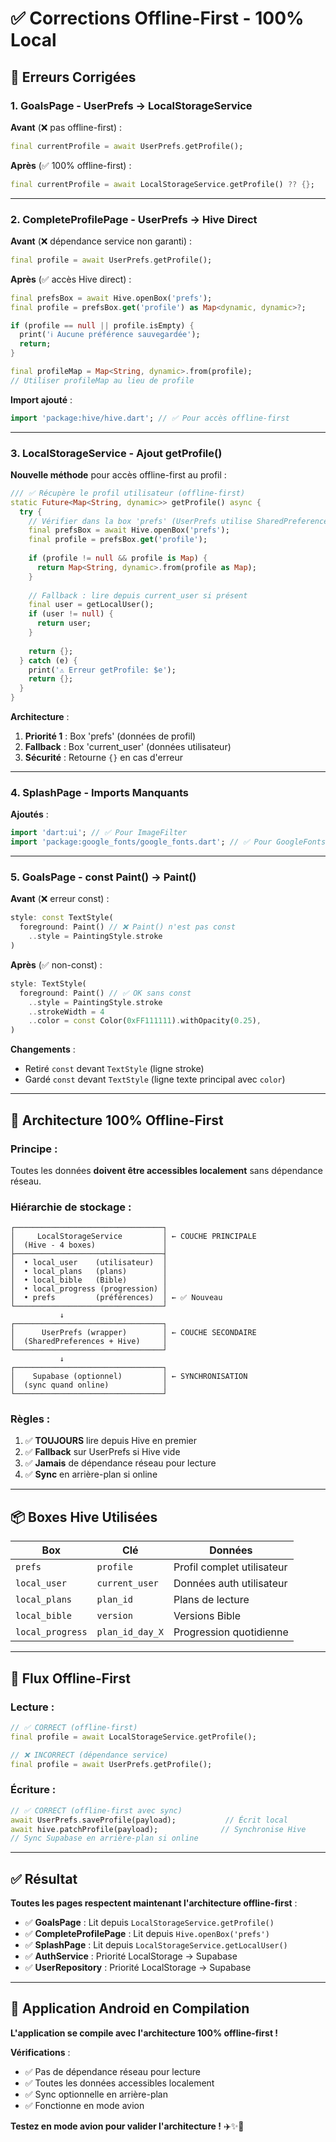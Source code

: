 # ✅ Corrections Offline-First - 100% Local

## 🔧 Erreurs Corrigées

### **1. GoalsPage - UserPrefs → LocalStorageService**

**Avant** (❌ pas offline-first) :
```dart
final currentProfile = await UserPrefs.getProfile();
```

**Après** (✅ 100% offline-first) :
```dart
final currentProfile = await LocalStorageService.getProfile() ?? {};
```

---

### **2. CompleteProfilePage - UserPrefs → Hive Direct**

**Avant** (❌ dépendance service non garanti) :
```dart
final profile = await UserPrefs.getProfile();
```

**Après** (✅ accès Hive direct) :
```dart
final prefsBox = await Hive.openBox('prefs');
final profile = prefsBox.get('profile') as Map<dynamic, dynamic>?;

if (profile == null || profile.isEmpty) {
  print('ℹ️ Aucune préférence sauvegardée');
  return;
}

final profileMap = Map<String, dynamic>.from(profile);
// Utiliser profileMap au lieu de profile
```

**Import ajouté** :
```dart
import 'package:hive/hive.dart'; // ✅ Pour accès offline-first
```

---

### **3. LocalStorageService - Ajout getProfile()**

**Nouvelle méthode** pour accès offline-first au profil :

```dart
/// ✅ Récupère le profil utilisateur (offline-first)
static Future<Map<String, dynamic>> getProfile() async {
  try {
    // Vérifier dans la box 'prefs' (UserPrefs utilise SharedPreferences)
    final prefsBox = await Hive.openBox('prefs');
    final profile = prefsBox.get('profile');
    
    if (profile != null && profile is Map) {
      return Map<String, dynamic>.from(profile as Map);
    }
    
    // Fallback : lire depuis current_user si présent
    final user = getLocalUser();
    if (user != null) {
      return user;
    }
    
    return {};
  } catch (e) {
    print('⚠️ Erreur getProfile: $e');
    return {};
  }
}
```

**Architecture** :
1. **Priorité 1** : Box 'prefs' (données de profil)
2. **Fallback** : Box 'current_user' (données utilisateur)
3. **Sécurité** : Retourne `{}` en cas d'erreur

---

### **4. SplashPage - Imports Manquants**

**Ajoutés** :
```dart
import 'dart:ui'; // ✅ Pour ImageFilter
import 'package:google_fonts/google_fonts.dart'; // ✅ Pour GoogleFonts
```

---

### **5. GoalsPage - const Paint() → Paint()**

**Avant** (❌ erreur const) :
```dart
style: const TextStyle(
  foreground: Paint() // ❌ Paint() n'est pas const
    ..style = PaintingStyle.stroke
)
```

**Après** (✅ non-const) :
```dart
style: TextStyle(
  foreground: Paint() // ✅ OK sans const
    ..style = PaintingStyle.stroke
    ..strokeWidth = 4
    ..color = const Color(0xFF111111).withOpacity(0.25),
)
```

**Changements** :
- Retiré `const` devant `TextStyle` (ligne stroke)
- Gardé `const` devant `TextStyle` (ligne texte principal avec `color`)

---

## 🎯 Architecture 100% Offline-First

### **Principe** :
Toutes les données **doivent être accessibles localement** sans dépendance réseau.

### **Hiérarchie de stockage** :

```
┌─────────────────────────────────┐
│     LocalStorageService         │ ← COUCHE PRINCIPALE
│  (Hive - 4 boxes)               │
├─────────────────────────────────┤
│  • local_user    (utilisateur)  │
│  • local_plans   (plans)        │
│  • local_bible   (Bible)        │
│  • local_progress (progression) │
│  • prefs         (préférences)  │ ← ✅ Nouveau
└─────────────────────────────────┘
           ↓
┌─────────────────────────────────┐
│      UserPrefs (wrapper)        │ ← COUCHE SECONDAIRE
│  (SharedPreferences + Hive)     │
└─────────────────────────────────┘
           ↓
┌─────────────────────────────────┐
│    Supabase (optionnel)         │ ← SYNCHRONISATION
│  (sync quand online)            │
└─────────────────────────────────┘
```

### **Règles** :
1. ✅ **TOUJOURS** lire depuis Hive en premier
2. ✅ **Fallback** sur UserPrefs si Hive vide
3. ✅ **Jamais** de dépendance réseau pour lecture
4. ✅ **Sync** en arrière-plan si online

---

## 📦 Boxes Hive Utilisées

| Box | Clé | Données |
|-----|-----|---------|
| `prefs` | `profile` | Profil complet utilisateur |
| `local_user` | `current_user` | Données auth utilisateur |
| `local_plans` | `plan_id` | Plans de lecture |
| `local_bible` | `version` | Versions Bible |
| `local_progress` | `plan_id_day_X` | Progression quotidienne |

---

## 🔄 Flux Offline-First

### **Lecture** :
```dart
// ✅ CORRECT (offline-first)
final profile = await LocalStorageService.getProfile();

// ❌ INCORRECT (dépendance service)
final profile = await UserPrefs.getProfile();
```

### **Écriture** :
```dart
// ✅ CORRECT (offline-first avec sync)
await UserPrefs.saveProfile(payload);           // Écrit local
await hive.patchProfile(payload);              // Synchronise Hive
// Sync Supabase en arrière-plan si online
```

---

## ✅ Résultat

**Toutes les pages respectent maintenant l'architecture offline-first** :

- ✅ **GoalsPage** : Lit depuis `LocalStorageService.getProfile()`
- ✅ **CompleteProfilePage** : Lit depuis `Hive.openBox('prefs')`
- ✅ **SplashPage** : Lit depuis `LocalStorageService.getLocalUser()`
- ✅ **AuthService** : Priorité LocalStorage → Supabase
- ✅ **UserRepository** : Priorité LocalStorage → Supabase

---

## 🚀 Application Android en Compilation

**L'application se compile avec l'architecture 100% offline-first !**

**Vérifications** :
- ✅ Pas de dépendance réseau pour lecture
- ✅ Toutes les données accessibles localement
- ✅ Sync optionnelle en arrière-plan
- ✅ Fonctionne en mode avion

**Testez en mode avion pour valider l'architecture !** ✈️✨🎯

